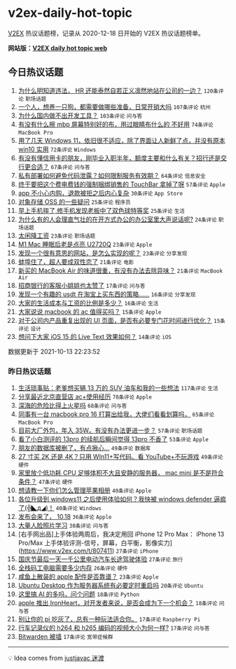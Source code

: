 # v2ex-daily-hot-topic

[V2EX](https://www.v2ex.com/) 热议话题榜，记录从 2020-12-18 日开始的 V2EX 热议话题榜单。

**网站版：[V2EX daily hot topic web](https://boojack.github.io/v2ex-daily-hot-topic-web/)**

## 今日热议话题

<!-- TODAY BEGIN -->

1. [为什么明知道违法， HR 还能泰然自若正义凛然地站在公司的一边？](https://www.v2ex.com/t/807450) `120条评论` `职场话题`
1. [一个人，想养一只狗，都需要做哪些准备，日常开销大吗](https://www.v2ex.com/t/807465) `107条评论` `杭州`
1. [为什么国内做不出开发工具？](https://www.v2ex.com/t/807502) `103条评论` `问与答`
1. [有没有什么擦 mbp 屏幕特别好的布，用过眼睛布什么的 不好用](https://www.v2ex.com/t/807516) `74条评论` `MacBook Pro`
1. [用了几天 Windows 11，依旧很不适应，除了界面让人新鲜了点，并没有原本 win10 实用](https://www.v2ex.com/t/807474) `72条评论` `Windows`
1. [有没有懂信用卡的朋友，刚毕业入职半年，额度主要和什么有关？招行还是交行更合适？](https://www.v2ex.com/t/807473) `67条评论` `问与答`
1. [私有部署如何避免代码泄露？如何限制服务有效期？](https://www.v2ex.com/t/807464) `64条评论` `信息安全`
1. [终于要把这个费电费钱的强制捆绑销售的 TouchBar 拿掉了呀](https://www.v2ex.com/t/807503) `57条评论` `Apple`
1. [app 不小心内购，退款被拒之后内心复杂](https://www.v2ex.com/t/807632) `30条评论` `App Store`
1. [对象存储 OSS 的一些疑问](https://www.v2ex.com/t/807454) `25条评论` `程序员`
1. [早上手机摔了,修手机发现老板中了双色球特等奖](https://www.v2ex.com/t/807466) `25条评论` `生活`
1. [为什么有的人会理直气壮的在开方式办公的办公室里大声说话呢?](https://www.v2ex.com/t/807519) `24条评论` `职场话题`
1. [太闲降工资](https://www.v2ex.com/t/807603) `23条评论` `职场话题`
1. [M1 Mac 睡眠后老是点亮 U2720Q](https://www.v2ex.com/t/807504) `23条评论` `Apple`
1. [发现一个很有意思的网站，是怎么实现的呢？](https://www.v2ex.com/t/807467) `23条评论` `分享发现`
1. [蚌埠住了，超人要成双性恋了](https://www.v2ex.com/t/807656) `21条评论` `电影`
1. [新买的 MacBook Air 的味道很重，有没有办法去除异味？](https://www.v2ex.com/t/807455) `21条评论` `MacBook Air`
1. [招商银行的客服小姐姐也太赞了](https://www.v2ex.com/t/807500) `17条评论` `问与答`
1. [发现一个有趣的 usdt 在淘宝上买东西的策略……](https://www.v2ex.com/t/807641) `16条评论` `分享发现`
1. [大家的生活成本与工资的比例是多少？](https://www.v2ex.com/t/807545) `16条评论` `生活`
1. [大家说说 macbook 的 ac 值得买吗？](https://www.v2ex.com/t/807612) `15条评论` `Apple`
1. [对于公司内产品重复出现的 UI 页面，是否有必要专门花时间进行优化？](https://www.v2ex.com/t/807513) `15条评论` `设计`
1. [想问下大家 iOS 15 的 Live Text 效果如何？](https://www.v2ex.com/t/807671) `14条评论` `iOS`

数据更新于 2021-10-13 22:23:52

<!-- TODAY END -->

### 昨日热议话题

<!-- YESTERDAY BEGIN -->

1. [生活琐事贴：老爹想买辆 13 万的 SUV 油车和我的一些想法](https://www.v2ex.com/t/807299) `117条评论` `生活`
1. [分享最近北京直营店 ac+使用经历](https://www.v2ex.com/t/807236) `78条评论` `Apple`
1. [深海的危险比得上火星吗](https://www.v2ex.com/t/807210) `68条评论` `问与答`
1. [同事有一台 macbook pro 16 打算出给我，大佬们看看划算吗，](https://www.v2ex.com/t/807267) `65条评论` `MacBook Pro`
1. [目前大厂外包，年入 35W。有没有办法更进一步？](https://www.v2ex.com/t/807238) `57条评论` `职场话题`
1. [看了小白测评的 13pro 的续航后瞬间觉得 13pro 不香了](https://www.v2ex.com/t/807290) `53条评论` `Apple`
1. [朋友的数据库被删了，有点揪心...](https://www.v2ex.com/t/807226) `49条评论` `数据库`
1. [27 寸买 2K 还是 4K？只用 WIn11+写代码、看 YouTube+不玩游戏](https://www.v2ex.com/t/807282) `49条评论` `硬件`
1. [家里放个低功耗 CPU 足够体积不大且安静的服务器， mac mini 是不是符合条件？](https://www.v2ex.com/t/807240) `47条评论` `硬件`
1. [想请教一下你们怎么管理苹果相册](https://www.v2ex.com/t/807317) `40条评论` `Apple`
1. [各位升级到 windows11 之后使用体验如何？我快被 windows defender 逼疯了(╬◣д◢)！](https://www.v2ex.com/t/807331) `40条评论` `Windows`
1. [发布会来了， 10.18](https://www.v2ex.com/t/807432) `36条评论` `Apple`
1. [大量人脸照片学习](https://www.v2ex.com/t/807214) `30条评论` `问与答`
1. [右手网出品]上手体验两周后，我决定用回 iPhone 12 Pro Max： iPhone 13 Pro/Max 上手体验评测-信号，屏幕，白平衡，影像实力](https://www.v2ex.com/t/807411) `27条评论` `iPhone`
1. [国庆节最后一天一千公里电动汽车长途驾驶体验](https://www.v2ex.com/t/807369) `27条评论` `旅行`
1. [全栈码工电脑需要多少内存](https://www.v2ex.com/t/807387) `26条评论` `硬件`
1. [咸鱼上散装的 apple 配件是否靠谱？](https://www.v2ex.com/t/807234) `23条评论` `Apple`
1. [Ubuntu Desktop 作为服务器系统有必要定时重启吗](https://www.v2ex.com/t/807401) `20条评论` `Ubuntu`
1. [这里搞 AI 的多吗，问个问题](https://www.v2ex.com/t/807396) `18条评论` `Python`
1. [apple 推出 IronHeart，对开发者来说，是否会成为下一个机会？](https://www.v2ex.com/t/807191) `18条评论` `问与答`
1. [别让你的 pi 吃灰了，总有一种玩法适合你。](https://www.v2ex.com/t/807249) `17条评论` `Raspberry Pi`
1. [行车记录仪的 h264 和 h265 编码的视频大小为何一样?](https://www.v2ex.com/t/807217) `17条评论` `问与答`
1. [Bitwarden 被墙](https://www.v2ex.com/t/807213) `17条评论` `宽带症候群`

<!-- YESTERDAY END -->

---

💡 Idea comes from [justjavac 迷渡](https://github.com/justjavac/)
